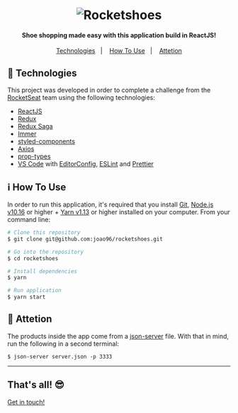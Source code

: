 <h1 align="center">
    <img alt="Rocketshoes" src="https://res.cloudinary.com/jvpoletti/image/upload/v1582415333/rocketshoes_logo.png" />
    <br>
</h1>

<h4 align="center">
  Shoe shopping made easy with this application build in ReactJS!
</h4>

<p align="center">
  <a href="#checkered_flag-technologies">Technologies</a>&nbsp;&nbsp;&nbsp;|&nbsp;&nbsp;&nbsp;
  <a href="#information_source-how-to-use">How To Use</a>&nbsp;&nbsp;&nbsp;|&nbsp;&nbsp;&nbsp;
  <a href="#rotating_light-attetion">Attetion</a>
</p>

## :checkered_flag: Technologies

This project was developed in order to complete a challenge from the [RocketSeat](https://rocketseat.com.br/) team using the following technologies:

-   [ReactJS](https://facebook.github.io/react/)
-   [Redux](https://redux.js.org/)
-   [Redux Saga](https://github.com/redux-saga/redux-saga)
-   [Immer](https://github.com/immerjs/immer)
-   [styled-components](https://styled-components.com/)
-   [Axios](https://github.com/axios/axios)
-   [prop-types](https://github.com/airbnb/prop-types)
-   [VS Code][vc] with [EditorConfig][vceditconfig], [ESLint][vceslint] and [Prettier][prettier]

## :information_source: How To Use

In order to run this application, it's required that you install [Git](https://git-scm.com), [Node.js v10.16][nodejs] or higher + [Yarn v1.13][yarn] or higher installed on your computer. From your command line:

```bash
# Clone this repository
$ git clone git@github.com:joao96/rocketshoes.git

# Go into the repository
$ cd rocketshoes

# Install dependencies
$ yarn

# Run application
$ yarn start
```

## :rotating_light: Attetion
The products inside the app come from a [json-server](https://github.com/typicode/json-server) file. With that in mind, run the following in a second terminal:

```
$ json-server server.json -p 3333
```

---
## That's all! 😎

[Get in touch!](https://www.linkedin.com/in/jvpoletti/)

[nodejs]: https://nodejs.org/
[yarn]: https://yarnpkg.com/
[vc]: https://code.visualstudio.com/
[vceditconfig]: https://marketplace.visualstudio.com/items?itemName=EditorConfig.EditorConfig
[vceslint]: https://marketplace.visualstudio.com/items?itemName=dbaeumer.vscode-eslint
[prettier]: https://prettier.io/
